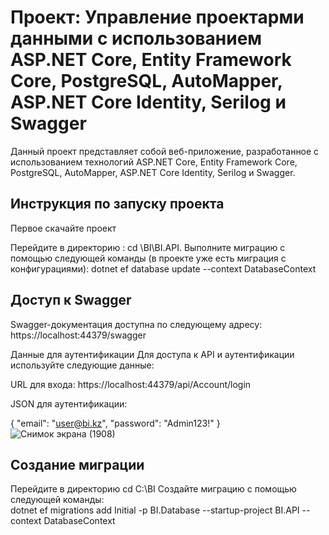 # Проект: Управление проектарми данными с использованием ASP.NET Core, Entity Framework Core, PostgreSQL, AutoMapper, ASP.NET Core Identity, Serilog и Swagger

Данный проект представляет собой веб-приложение, разработанное с использованием технологий ASP.NET Core, Entity Framework Core, PostgreSQL, AutoMapper, ASP.NET Core Identity, Serilog и Swagger.

## Инструкция по запуску проекта

Первое скачайте проект

Перейдите в директорию :
cd \BI\BI.API.
Выполните миграцию с помощью следующей команды (в проекте уже есть миграция с конфигурациями):
dotnet ef database update --context DatabaseContext

## Доступ к Swagger
Swagger-документация доступна по следующему адресу: 
https://localhost:44379/swagger

Данные для аутентификации
Для доступа к API и аутентификации используйте следующие данные:

URL для входа: 
https://localhost:44379/api/Account/login

JSON для аутентификации:

{
  "email": "user@bi.kz",
  "password": "Admin123!"
}
![Снимок экрана (1908)](https://github.com/nauryzbayev12/BI/assets/128095819/d1d3fb61-8553-416e-b596-58872ed92ffc)



## Создание миграции
Перейдите в директорию 
cd C:\BI
Создайте миграцию с помощью следующей команды:  
dotnet ef migrations add Initial -p BI.Database --startup-project BI.API --context DatabaseContext
